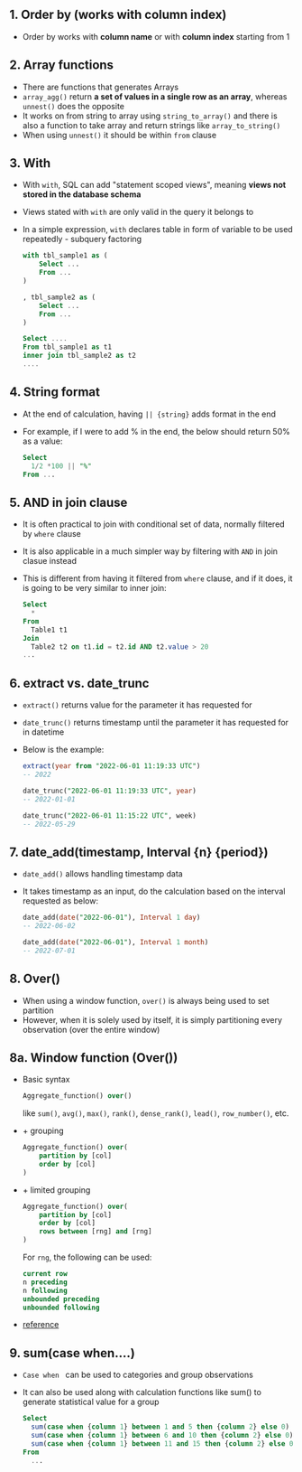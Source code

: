 ## 1. Order by (works with column index)

- Order by works with **column name** or with **column index** starting from 1

## 2. Array functions

- There are functions that generates Arrays
- `array_agg()` return **a set of values in a single row as an array**, whereas `unnest()` does the opposite
- It works on from string to array using `string_to_array()` and there is also a function to take array and return strings like `array_to_string()`
- When using `unnest()` it should be within `from` clause

## 3. With

- With `with`, SQL can add "statement scoped views", meaning **views not stored in the database schema**
- Views stated with `with` are only valid in the query it belongs to
- In a simple expression, `with` declares table in form of variable to be used repeatedly - subquery factoring

    ``` sql
    with tbl_sample1 as (
        Select ...
        From ...
    )
    
    , tbl_sample2 as (
        Select ...
        From ...
    )
    
    Select ....
    From tbl_sample1 as t1
    inner join tbl_sample2 as t2
    ....
    ```

## 4. String format

- At the end of calculation, having `|| {string}` adds format in the end

- For example, if I were to add % in the end, the below should return 50% as a value:

  ```sql
  Select 
  	1/2 *100 || "%"
  From ...
  ```

## 5. AND in join clause

- It is often practical to join with conditional set of data, normally filtered by `where` clause

- It is also applicable in a much simpler way by filtering with `AND` in join clasue instead

- This is different from having it filtered from `where` clause, and if it does, it is going to be very similar to inner join:

  ```sql
  Select 
  	*
  From 
  	Table1 t1
  Join
  	Table2 t2 on t1.id = t2.id AND t2.value > 20
  ...
  ```

## 6. extract vs. date_trunc

- `extract()` returns value for the parameter it has requested for

- `date_trunc()` returns timestamp until the parameter it has requested for in datetime

- Below is the example:

  ```sql
  extract(year from "2022-06-01 11:19:33 UTC")
  -- 2022
  
  date_trunc("2022-06-01 11:19:33 UTC", year)
  -- 2022-01-01
  
  date_trunc("2022-06-01 11:15:22 UTC", week)
  -- 2022-05-29
  ```

## 7. date_add(timestamp, Interval {n} {period})

- `date_add()` allows handling timestamp data

- It takes timestamp as an input, do the calculation based on the interval requested as below:

  ```sql
  date_add(date("2022-06-01"), Interval 1 day)
  -- 2022-06-02
  
  date_add(date("2022-06-01"), Interval 1 month)
  -- 2022-07-01
  ```

## 8. Over()

- When using a window function, `over()` is always being used to set partition
- However, when it is solely used by itself, it is simply partitioning every observation (over the entire window)

## 8a. Window function (Over())

- Basic syntax

  ```sql
  Aggregate_function() over()
  ```

  like `sum()`, `avg()`, `max()`, `rank()`, `dense_rank()`, `lead()`, `row_number()`, etc.

- \+ grouping

  ```sql
  Aggregate_function() over(
      partition by [col]
      order by [col]
  )
  ```

- \+ limited grouping

  ```sql
  Aggregate_function() over(
      partition by [col]
      order by [col]
      rows between [rng] and [rng]
  )
  ```

  For `rng`, the following can be used:

  ``` sql
  current row
  n preceding
  n following
  unbounded preceding
  unbounded following
  ```

- [reference](https://brunch.co.kr/@leoyang99/22)

## 9. sum(case when....)

- `Case when ` can be used to categories and group observations

- It can also be used along with calculation functions like sum() to generate statistical value for a group

  ```sql
  Select
  	sum(case when {column 1} between 1 and 5 then {column 2} else 0) as sum_grp1
  	sum(case when {column 1} between 6 and 10 then {column 2} else 0) as sum_grp2
  	sum(case when {column 1} between 11 and 15 then {column 2} else 0) as sum_grp3
  From
  	...
  ```

